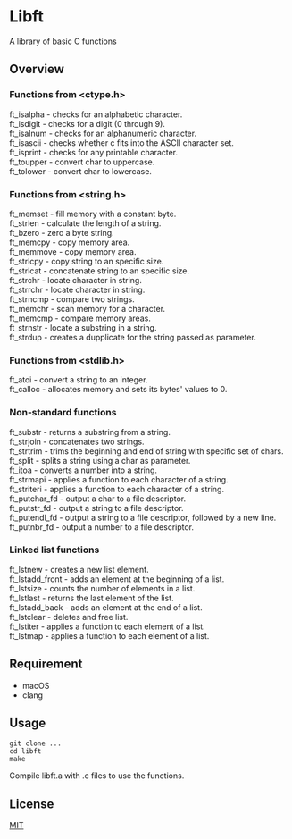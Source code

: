 # Libft

A library of basic C functions

## Overview

### Functions from <ctype.h>
ft_isalpha - checks for an alphabetic character.<br>
ft_isdigit - checks for a digit (0 through 9).<br>
ft_isalnum - checks for an alphanumeric character.<br>
ft_isascii - checks whether c fits into the ASCII character set.<br>
ft_isprint - checks for any printable character.<br>
ft_toupper - convert char to uppercase.<br>
ft_tolower - convert char to lowercase.<br>
### Functions from <string.h>
ft_memset - fill memory with a constant byte.<br>
ft_strlen - calculate the length of a string.<br>
ft_bzero - zero a byte string.<br>
ft_memcpy - copy memory area.<br>
ft_memmove - copy memory area.<br>
ft_strlcpy - copy string to an specific size.<br>
ft_strlcat - concatenate string to an specific size.<br>
ft_strchr - locate character in string.<br>
ft_strrchr - locate character in string.<br>
ft_strncmp - compare two strings.<br>
ft_memchr - scan memory for a character.<br>
ft_memcmp - compare memory areas.<br>
ft_strnstr - locate a substring in a string.<br>
ft_strdup - creates a dupplicate for the string passed as parameter.<br>
### Functions from <stdlib.h>
ft_atoi - convert a string to an integer.<br>
ft_calloc - allocates memory and sets its bytes' values to 0.<br>
### Non-standard functions
ft_substr - returns a substring from a string.<br>
ft_strjoin - concatenates two strings.<br>
ft_strtrim - trims the beginning and end of string with specific set of chars.<br>
ft_split - splits a string using a char as parameter.<br>
ft_itoa - converts a number into a string.<br>
ft_strmapi - applies a function to each character of a string.<br>
ft_striteri - applies a function to each character of a string.<br>
ft_putchar_fd - output a char to a file descriptor.<br>
ft_putstr_fd - output a string to a file descriptor.<br>
ft_putendl_fd - output a string to a file descriptor, followed by a new line.<br>
ft_putnbr_fd - output a number to a file descriptor.<br>
### Linked list functions
ft_lstnew - creates a new list element.<br>
ft_lstadd_front - adds an element at the beginning of a list.<br>
ft_lstsize - counts the number of elements in a list.<br>
ft_lstlast - returns the last element of the list.<br>
ft_lstadd_back - adds an element at the end of a list.<br>
ft_lstclear - deletes and free list.<br>
ft_lstiter - applies a function to each element of a list.<br>
ft_lstmap - applies a function to each element of a list.<br>

## Requirement
- macOS
- clang

## Usage
```
git clone ...
cd libft
make
```
Compile libft.a with .c files to use the functions.

## License
[MIT](https://github.com/yuto1009/Libft/blob/master/LICENSE)
